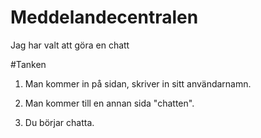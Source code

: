 # Meddelandecentralen

Jag har valt att göra en chatt

#Tanken
1. Man kommer in på sidan, skriver in sitt användarnamn.

2. Man kommer till en annan sida "chatten".

3. Du börjar chatta.
